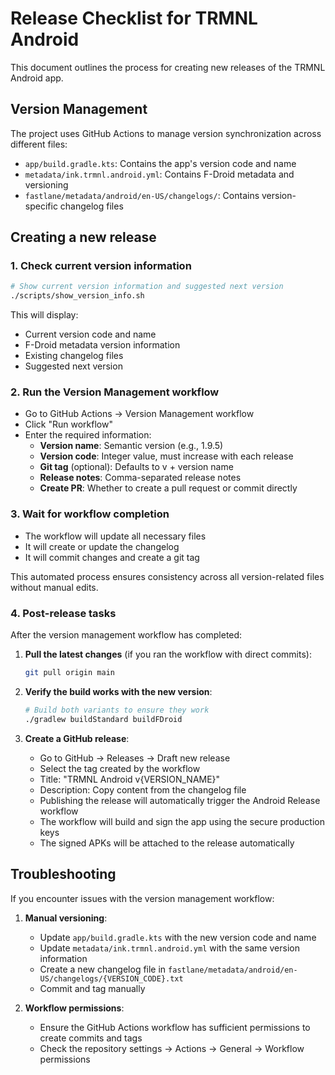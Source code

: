 # Release Checklist for TRMNL Android

This document outlines the process for creating new releases of the TRMNL Android app.

## Version Management

The project uses GitHub Actions to manage version synchronization across different files:

- `app/build.gradle.kts`: Contains the app's version code and name
- `metadata/ink.trmnl.android.yml`: Contains F-Droid metadata and versioning
- `fastlane/metadata/android/en-US/changelogs/`: Contains version-specific changelog files

## Creating a new release

### 1. Check current version information

```bash
# Show current version information and suggested next version
./scripts/show_version_info.sh
```

This will display:
- Current version code and name
- F-Droid metadata version information
- Existing changelog files
- Suggested next version

### 2. Run the Version Management workflow

- Go to GitHub Actions → Version Management workflow
- Click "Run workflow"
- Enter the required information:
  - **Version name**: Semantic version (e.g., 1.9.5)
  - **Version code**: Integer value, must increase with each release
  - **Git tag** (optional): Defaults to v + version name
  - **Release notes**: Comma-separated release notes
  - **Create PR**: Whether to create a pull request or commit directly

### 3. Wait for workflow completion

- The workflow will update all necessary files
- It will create or update the changelog
- It will commit changes and create a git tag

This automated process ensures consistency across all version-related files without manual edits.

### 4. Post-release tasks

After the version management workflow has completed:

1. **Pull the latest changes** (if you ran the workflow with direct commits):
   ```bash
   git pull origin main
   ```

2. **Verify the build works with the new version**:
   ```bash
   # Build both variants to ensure they work
   ./gradlew buildStandard buildFDroid
   ```

3. **Create a GitHub release**:
   - Go to GitHub → Releases → Draft new release
   - Select the tag created by the workflow
   - Title: "TRMNL Android v{VERSION_NAME}"
   - Description: Copy content from the changelog file
   - Publishing the release will automatically trigger the Android Release workflow
   - The workflow will build and sign the app using the secure production keys
   - The signed APKs will be attached to the release automatically

## Troubleshooting

If you encounter issues with the version management workflow:

1. **Manual versioning**:
   - Update `app/build.gradle.kts` with the new version code and name
   - Update `metadata/ink.trmnl.android.yml` with the same version information
   - Create a new changelog file in `fastlane/metadata/android/en-US/changelogs/{VERSION_CODE}.txt`
   - Commit and tag manually

2. **Workflow permissions**:
   - Ensure the GitHub Actions workflow has sufficient permissions to create commits and tags
   - Check the repository settings → Actions → General → Workflow permissions

